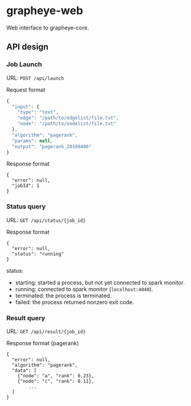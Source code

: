 # grapheye-web

Web interface to grapheye-core.

## API design

### Job Launch

URL: `POST /api/launch`

Request format

```js
{
  "input": {
    "type": "text",
    "edge": "/path/to/edgelist/file.txt",
    "node": "/path/to/nodelist/file.txt"
  },
  "algorithm": "pagerank",
  "params": null,
  "output": "pagerank_20160406"
}
```

Response format

```
{
  "error": null,
  "jobId": 1
}
```

### Status query

URL: `GET /api/status/{job_id}`

Response format

```
{
  "error": null,
  "status": "running"
}
```

status:

- starting: started a process, but not yet connected to spark monitor.
- running: connected to spark monitor (`localhost:4040`).
- terminated: the process is terminated.
- failed: the process returned nonzero exit code.

### Result query

URL: `GET /api/result/{job_id}`

Response format (pagerank)

```
{
  "error": null,
  "algorithm": "pagerank",
  "data": [
    {"node": "a", "rank": 0.23},
    {"node": "c", "rank": 0.11},
        ...
  ]
}
```

